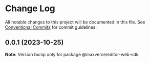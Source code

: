# Change Log

All notable changes to this project will be documented in this file.
See [Conventional Commits](https://conventionalcommits.org) for commit guidelines.

## 0.0.1 (2023-10-25)

**Note:** Version bump only for package @maxverse/editor-web-sdk
